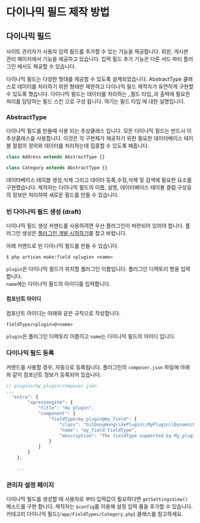 # 다이나믹 필드 제작 방법

## 다이나믹 필드

사이트 관리자가 사용자 입력 필드를 추가할 수 있는 기능을 제공합니다. 회원, 게시판 관리 페이지에서 기능을 제공하고 있습니다. 입력 필드 추가 기능은 다른 서드 파티 플러그인 에서도 제공할 수 있습니다.

다이나믹 필드는 다양한 형태를 제공할 수 있도록 설계되었습니다. AbstractType 클래스로 데이터를 처리하기 위한 형태만 제한하고 다이나믹 필드 제작자가 유연하게 구현할 수 있도록 했습니다. 다이나믹 필드는 데이터를 처리하는 _필드 타입_과 출력에 필요한 처리를 담당하는 필드 스킨 으로 구성 됩니다. 여기는 필드 타입 에 대한 설명입니다.

### AbstractType

다이나믹 필드를 만들때 사용 되는 추상클래스 입니다. 모든 다이나믹 필드는 반드시 이 추상클래스를 사용합니다. 이것은 각 구현체가 제공하기 위한 필요한 데이터베이스 테이블 컬럼의 정의와 데이터를 처리하는데 집중할 수 있도록 해줍니다.

```php
class Address extends AbstractType {}

class Category extends AbstractType {}
```

데이터베이스 테이블 생성,삭제 그리고 데이터 등록,수정,삭제 및 검색에 필요한 요소를 구현했습니다. 제작자는 다이나믹 필드의 이름, 설명, 데이터베이스 테이블 컬럼 구성등의 정보만 처리하여 새로운 필드를 만들 수 있습니다.

### 빈 다이나믹 필드 생성 \(draft\)

다이나믹 필드 생성 커맨드를 사용하려면 우선 플러그인이 마련되어 있어야 합니다. 플러그인 생성은 [플러그인 개발 시작하기](../d50c-b7ec-adf8-c778/plugin-generation.md)를 참고 바랍니다.

아래 커맨드로 빈 다이나믹 필드를 만들 수 있습니다.

```text
$ php artisan make:field <plugin> <name>
```

`plugin`은 다이나믹 필드가 위치할 플러그인 이름입니다. 플러그인 디렉토리 명을 입력합니다.  
`name`에는 다이나믹 필드의 아이디를 입력합니다.

#### 컴포넌트 아이디

컴포넌트 아이디는 아래와 같은 규칙으로 작성합니다.

```text
fieldType/<plugin>@<name>
```

`plugin`은 플러그인 디렉토리 이름이고 `name`는 다이나믹 필드의 아이디 입니다.

### 다이나믹 필드 등록

커맨드를 사용할 경우, 자동으로 등록됩니다. 플러그인의 `composer.json` 파일에 아래와 같이 컴포넌트 정보가 등록되어 있습니다.

```javascript
// plugins/my_plugin/composer.json
...
  "extra": {
        "xpressengine": {
            "title": "my plugin",
            "component": {
                "fieldType/my_plugin@my_field": {
                    "class": "GilDongHong\\XePlugin\\MyPlugin\\DynamicFields\\MyField\\MyFieldField",
                    "name": "my_field fieldType",
                    "description": "The fieldType supported by My_plugin plugin."
                }
            }
        }
    },

    ...
```

### 관리자 설정 페이지

다이나믹 필드를 생성할 때 사용자로 부터 입력값이 필요하다면 `getSettingsView()` 메소드를 구현 합니다. 제작자는 `$config`를 이용해 설정 입력 폼을 추가할 수 있습니다. 카테고리 다이나믹 필드\(`/app/FieldTypes/Category.php`\) 클래스를 참고하세요.

